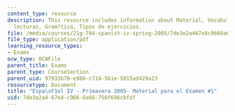 ```yaml
---
content_type: resource
description: This resource includes information about Material, Vocabulario de las
  lecturas, Gram?tica, Tipos de ejercicios.
file: /media/courses/21g-704-spanish-iv-spring-2005/7de3e2a467e8c9668a66756f696cbfdf_MIT21G_704S05_sp4_exam1.pdf
file_type: application/pdf
learning_resource_types:
- Exams
ocw_type: OCWFile
parent_title: Exams
parent_type: CourseSection
parent_uid: 97933b78-e988-c714-561e-5815ad429a23
resourcetype: Document
title: "Espa\xF1ol IV - Primavera 2005- Material para el Examen #1"
uid: 7de3e2a4-67e8-c966-8a66-756f696cbfdf
---
```

